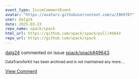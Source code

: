 ```yaml
---
event_type: IssueCommentEvent
avatar: "https://avatars.githubusercontent.com/u/296978?"
user: dalg24
date: 2025-03-23
repo_name: spack/spack
html_url: https://github.com/spack/spack/pull/49643
repo_url: https://github.com/spack/spack
---
```


<a href='https://github.com/dalg24' target='_blank'>dalg24</a> commented on issue <a href='https://github.com/spack/spack/pull/49643' target='_blank'>spack/spack#49643</a>.

<small>DataTransferKit has been archived and is not maintained any more....</small>

<a href='https://github.com/spack/spack/pull/49643' target='_blank'>View Comment</a>